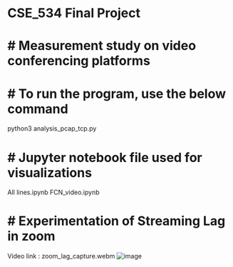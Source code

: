# CSE_534 Final Project 

# # Measurement study on video conferencing platforms
# # To run the program, use the below command

python3 analysis_pcap_tcp.py

# # Jupyter notebook file used for visualizations
All lines.ipynb
FCN_video.ipynb

# # Experimentation of Streaming Lag in zoom
Video link : zoom_lag_capture.webm
![image](https://user-images.githubusercontent.com/95658139/144932968-8d5d5ff2-a0e6-47e0-a6e4-62496b2224e9.png)
